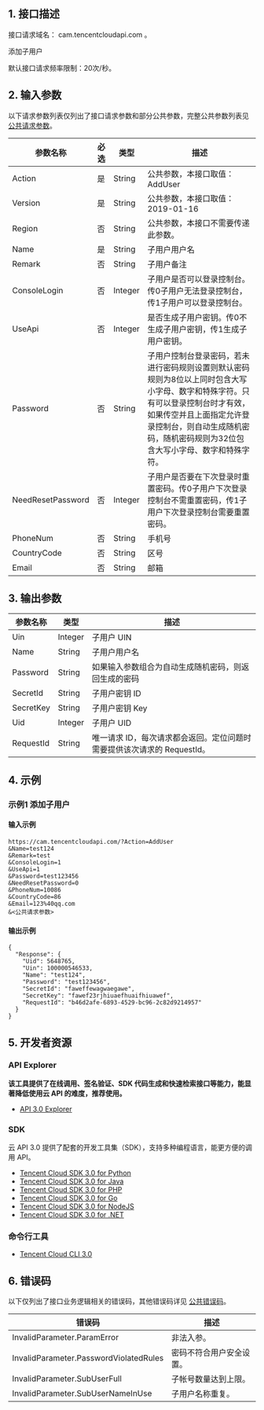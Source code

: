 ## 1. 接口描述

接口请求域名： cam.tencentcloudapi.com 。

添加子用户

默认接口请求频率限制：20次/秒。

## 2. 输入参数

以下请求参数列表仅列出了接口请求参数和部分公共参数，完整公共参数列表见 [公共请求参数](/document/api/598/33158)。

| 参数名称 | 必选 | 类型 | 描述 |
|---------|---------|---------|---------|
| Action | 是 | String | 公共参数，本接口取值：AddUser |
| Version | 是 | String | 公共参数，本接口取值：2019-01-16 |
| Region | 否 | String | 公共参数，本接口不需要传递此参数。 |
| Name | 是 | String | 子用户用户名 |
| Remark | 否 | String | 子用户备注 |
| ConsoleLogin | 否 | Integer | 子用户是否可以登录控制台。传0子用户无法登录控制台，传1子用户可以登录控制台。 |
| UseApi | 否 | Integer | 是否生成子用户密钥。传0不生成子用户密钥，传1生成子用户密钥。 |
| Password | 否 | String | 子用户控制台登录密码，若未进行密码规则设置则默认密码规则为8位以上同时包含大写小字母、数字和特殊字符。只有可以登录控制台时才有效，如果传空并且上面指定允许登录控制台，则自动生成随机密码，随机密码规则为32位包含大写小字母、数字和特殊字符。 |
| NeedResetPassword | 否 | Integer | 子用户是否要在下次登录时重置密码。传0子用户下次登录控制台不需重置密码，传1子用户下次登录控制台需要重置密码。 |
| PhoneNum | 否 | String | 手机号 |
| CountryCode | 否 | String | 区号 |
| Email | 否 | String | 邮箱 |

## 3. 输出参数

| 参数名称 | 类型 | 描述 |
|---------|---------|---------|
| Uin | Integer | 子用户 UIN|
| Name | String | 子用户用户名|
| Password | String | 如果输入参数组合为自动生成随机密码，则返回生成的密码|
| SecretId | String | 子用户密钥 ID|
| SecretKey | String | 子用户密钥 Key|
| Uid | Integer | 子用户 UID|
| RequestId | String | 唯一请求 ID，每次请求都会返回。定位问题时需要提供该次请求的 RequestId。|

## 4. 示例

### 示例1 添加子用户

#### 输入示例

```
https://cam.tencentcloudapi.com/?Action=AddUser
&Name=test124
&Remark=test
&ConsoleLogin=1
&UseApi=1
&Password=test123456
&NeedResetPassword=0
&PhoneNum=10086
&CountryCode=86
&Email=123%40qq.com
&<公共请求参数>
```

#### 输出示例

```
{
  "Response": {
    "Uid": 5648765,
    "Uin": 100000546533,
    "Name": "test124",
    "Password": "test123456",
    "SecretId": "faweffewagwaegawe",
    "SecretKey": "fawef23rjhiuaefhuaifhiuawef",
    "RequestId": "b46d2afe-6893-4529-bc96-2c82d9214957"
  }
}
```


## 5. 开发者资源

### API Explorer

**该工具提供了在线调用、签名验证、SDK 代码生成和快速检索接口等能力，能显著降低使用云 API 的难度，推荐使用。**

* [API 3.0 Explorer](https://console.cloud.tencent.com/api/explorer?Product=cam&Version=2019-01-16&Action=AddUser)

### SDK

云 API 3.0 提供了配套的开发工具集（SDK），支持多种编程语言，能更方便的调用 API。

* [Tencent Cloud SDK 3.0 for Python](https://github.com/TencentCloud/tencentcloud-sdk-python)
* [Tencent Cloud SDK 3.0 for Java](https://github.com/TencentCloud/tencentcloud-sdk-java)
* [Tencent Cloud SDK 3.0 for PHP](https://github.com/TencentCloud/tencentcloud-sdk-php)
* [Tencent Cloud SDK 3.0 for Go](https://github.com/TencentCloud/tencentcloud-sdk-go)
* [Tencent Cloud SDK 3.0 for NodeJS](https://github.com/TencentCloud/tencentcloud-sdk-nodejs)
* [Tencent Cloud SDK 3.0 for .NET](https://github.com/TencentCloud/tencentcloud-sdk-dotnet)

### 命令行工具

* [Tencent Cloud CLI 3.0](https://cloud.tencent.com/document/product/440/6176)

## 6. 错误码

以下仅列出了接口业务逻辑相关的错误码，其他错误码详见 [公共错误码](/document/api/598/15694#.E5.85.AC.E5.85.B1.E9.94.99.E8.AF.AF.E7.A0.81)。

| 错误码 | 描述 |
|---------|---------|
| InvalidParameter.ParamError | 非法入参。 |
| InvalidParameter.PasswordViolatedRules | 密码不符合用户安全设置。 |
| InvalidParameter.SubUserFull | 子帐号数量达到上限。 |
| InvalidParameter.SubUserNameInUse | 子用户名称重复。 |
